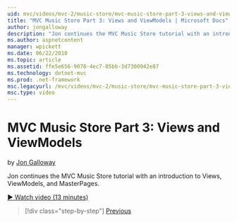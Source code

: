 ```yaml
---
uid: mvc/videos/mvc-2/music-store/mvc-music-store-part-3-views-and-viewmodels
title: "MVC Music Store Part 3: Views and ViewModels | Microsoft Docs"
author: jongalloway
description: "Jon continues the MVC Music Store tutorial with an introduction to Views, ViewModels, and MasterPages."
ms.author: aspnetcontent
manager: wpickett
ms.date: 06/22/2010
ms.topic: article
ms.assetid: ffe5e656-9078-4ec7-85bb-3d7300942e87
ms.technology: dotnet-mvc
ms.prod: .net-framework
msc.legacyurl: /mvc/videos/mvc-2/music-store/mvc-music-store-part-3-views-and-viewmodels
msc.type: video
---
```

MVC Music Store Part 3: Views and ViewModels
====================
by [Jon Galloway](https://github.com/jongalloway)

Jon continues the MVC Music Store tutorial with an introduction to Views, ViewModels, and MasterPages.

[&#9654; Watch video (13 minutes)](https://channel9.msdn.com/Blogs/ASP-NET-Site-Videos/mvc-music-store-part-3-views-and-viewmodels)

> [!div class="step-by-step"]
> [Previous](mvc-music-store-part-2-controllers.md)
